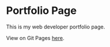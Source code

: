 # Portfolio Page
This is my web developer portfolio page.

View on Git Pages [here](https://mp7373.github.io/).

